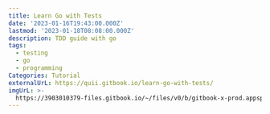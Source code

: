 ```yaml
---
title: Learn Go with Tests
date: '2023-01-16T19:43:00.000Z'
lastmod: '2023-01-18T08:08:00.000Z'
description: TDD guide with go
tags:
  - testing
  - go
  - programming
Categories: Tutorial
externalUrL: https://quii.gitbook.io/learn-go-with-tests/
imgUrL: >-
  https://3903010379-files.gitbook.io/~/files/v0/b/gitbook-x-prod.appspot.com/o/spaces%2F-L9Tqx5WSaiE4u24Pk05-2910905616%2Fuploads%2Fgit-blob-cad524fa8cb34476d131615dfd4861f9aa63a7c4%2Fred-green-blue-gophers-smaller.png?alt=media
---
```

